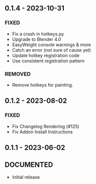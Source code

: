 ## 0.1.4 - 2023-10-31 
 
### FIXED 
- Fix a crash in hotkeys.py
- Upgrade to Blender 4.0
- EasyWeight console warnings & more
- Catch an error (not sure of cause yet)
- Update hotkey registration code
- Use consistent registration pattern

### REMOVED 
- Remove hotkeys for painting.

## 0.1.2 - 2023-08-02 
 
### FIXED 
- Fix Changelog Rendering (#125)
- Fix Addon Install Instructions

## 0.1.1 - 2023-06-02 
 
## DOCUMENTED
- Initial release
